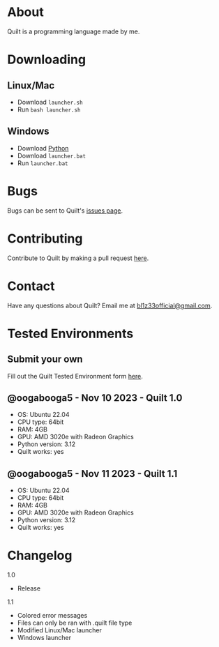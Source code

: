 # About
Quilt is a programming language made by me.

# Downloading
## Linux/Mac
- Download `launcher.sh`
- Run `bash launcher.sh`

## Windows
- Download [Python](https://python.org)
- Download `launcher.bat`
- Run `launcher.bat`

# Bugs
Bugs can be sent to Quilt's [issues page](https://github.com/oogabooga5/quilt/issues).

# Contributing
Contribute to Quilt by making a pull request [here](https://github.com/oogabooga5/quilt/pulls).

# Contact
Have any questions about Quilt? Email me at [bl1z33official@gmail.com](mailto:bl1z33official@gmail.com).

# Tested Environments
## Submit your own
Fill out the Quilt Tested Environment form [here](https://docs.google.com/forms/d/e/1FAIpQLSdkIcZFvb9FVQH4ZaMwwSwjSFh5xciiG9P-jha24CtUxPiTaQ/viewform?usp=sf_link).
## @oogabooga5 - Nov 10 2023 - Quilt 1.0
- OS: Ubuntu 22.04
- CPU type: 64bit
- RAM: 4GB
- GPU: AMD 3020e with Radeon Graphics
- Python version: 3.12
- Quilt works: yes
## @oogabooga5 - Nov 11 2023 - Quilt 1.1
- OS: Ubuntu 22.04
- CPU type: 64bit
- RAM: 4GB
- GPU: AMD 3020e with Radeon Graphics
- Python version: 3.12
- Quilt works: yes

# Changelog
1.0
- Release

1.1
- Colored error messages
- Files can only be ran with .quilt file type
- Modified Linux/Mac launcher
- Windows launcher